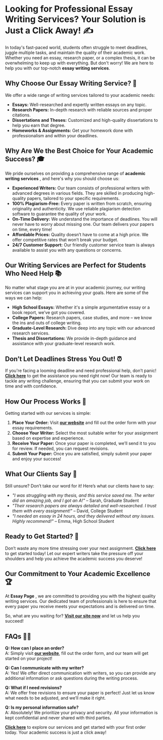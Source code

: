 # Looking for Professional Essay Writing Services? Your Solution is Just a Click Away! ✍️

In today's fast-paced world, students often struggle to meet deadlines, juggle multiple tasks, and maintain the quality of their academic work. Whether you need an essay, research paper, or a complex thesis, it can be overwhelming to keep up with everything. But don't worry! We are here to help you with our top-notch **essay writing services**.

## Why Choose Our Essay Writing Service? 🤔

We offer a wide range of writing services tailored to your academic needs:

- **Essays:** Well-researched and expertly written essays on any topic.
- **Research Papers:** In-depth research with reliable sources and proper citations.
- **Dissertations and Theses:** Customized and high-quality dissertations to help you earn that degree.
- **Homeworks & Assignments:** Get your homework done with professionalism and within your deadlines.

## Why Are We the Best Choice for Your Academic Success? 🎓

We pride ourselves on providing a comprehensive range of **academic writing services** , and here's why you should choose us:

- **Experienced Writers:** Our team consists of professional writers with advanced degrees in various fields. They are skilled in producing high-quality papers, tailored to your specific requirements.
- **100% Plagiarism-Free:** Every paper is written from scratch, ensuring originality and authenticity. We use reliable plagiarism detection software to guarantee the quality of your work.
- **On-Time Delivery:** We understand the importance of deadlines. You will never have to worry about missing one. Our team delivers your papers on time, every time!
- **Affordable Prices:** Quality doesn’t have to come at a high price. We offer competitive rates that won’t break your budget.
- **24/7 Customer Support:** Our friendly customer service team is always available to assist you with any questions or concerns.

## Our Writing Services are Perfect for Students Who Need Help 📚

No matter what stage you are at in your academic journey, our writing services can support you in achieving your goals. Here are some of the ways we can help:

- **High School Essays:** Whether it's a simple argumentative essay or a book report, we’ve got you covered.
- **College Papers:** Research papers, case studies, and more – we know the ins and outs of college writing.
- **Graduate-Level Research:** Dive deep into any topic with our advanced research services.
- **Thesis and Dissertations:** We provide in-depth guidance and assistance with your graduate-level research work.

## Don’t Let Deadlines Stress You Out! ⏰

If you're facing a looming deadline and need professional help, don’t panic! [**Click here**](https://tinyurl.com/topessay?keyword=essay+page) to get the assistance you need right now! Our team is ready to tackle any writing challenge, ensuring that you can submit your work on time and with confidence.

## How Our Process Works 🔄

Getting started with our services is simple:

1. **Place Your Order:** Visit [**our website**](https://tinyurl.com/topessay?keyword=essay+page) and fill out the order form with your essay requirements.
2. **Choose Your Writer:** Select the most suitable writer for your assignment based on expertise and experience.
3. **Receive Your Paper:** Once your paper is completed, we’ll send it to you for review. If needed, you can request revisions.
4. **Submit Your Paper:** Once you are satisfied, simply submit your paper and enjoy your success!

## What Our Clients Say 🌟

Still unsure? Don’t take our word for it! Here’s what our clients have to say:

- _"I was struggling with my thesis, and this service saved me. The writer did an amazing job, and I got an A!"_ – Sarah, Graduate Student
- _"Their research papers are always detailed and well-researched. I trust them with every assignment!"_ – David, College Student
- _"I needed an essay in 24 hours, and they delivered without any issues. Highly recommend!"_ – Emma, High School Student

## Ready to Get Started? 🚀

Don’t waste any more time stressing over your next assignment. [**Click here**](https://tinyurl.com/topessay?keyword=essay+page) to get started today! Let our expert writers take the pressure off your shoulders and help you achieve the academic success you deserve!

## Our Commitment to Your Academic Excellence 🏆

At **Essay Page** , we are committed to providing you with the highest quality writing services. Our dedicated team of professionals is here to ensure that every paper you receive meets your expectations and is delivered on time.

So, what are you waiting for? [**Visit our site now**](https://tinyurl.com/topessay?keyword=essay+page) and let us help you succeed!

## FAQs 🤷‍♂️

**Q: How can I place an order?**  
A: Simply visit [**our website**](https://tinyurl.com/topessay?keyword=essay+page), fill out the order form, and our team will get started on your project!

**Q: Can I communicate with my writer?**  
A: Yes! We offer direct communication with writers, so you can provide any additional information or ask questions during the writing process.

**Q: What if I need revisions?**  
A: We offer free revisions to ensure your paper is perfect! Just let us know what needs to be adjusted, and we’ll make it right.

**Q: Is my personal information safe?**  
A: Absolutely! We prioritize your privacy and security. All your information is kept confidential and never shared with third parties.

[**Click here**](https://tinyurl.com/topessay?keyword=essay+page) to explore our services and get started with your first order today. Your academic success is just a click away!

